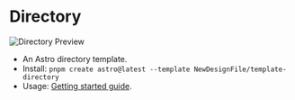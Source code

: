 # Directory

![Directory Preview](https://new-ui.com/assets/images/templates/preview-directory.webp)

- An Astro directory template.
- Install: `pnpm create astro@latest --template NewDesignFile/template-directory`
- Usage: [Getting started guide](https://new-ui.com/docs/templates/directory).
